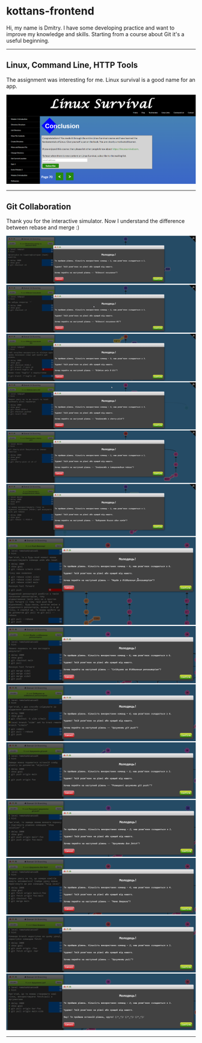 # kottans-frontend

Hi, my name is Dmitry. I have some developing practice and want to improve my knowledge and skills. Starting from a course about Git it's a useful beginning.

***

## Linux, Command Line, HTTP Tools

The assignment was interesting for me. Linux survival is a good name for an app.

![linux screen](/task_linux_cli/task_linux_cli.png)
***

## Git Collaboration

Thank you for the interactive simulator. Now I understand the difference between rebase and merge :)

![Screen Git Collaboration 1-1](/task_git_collaboration/1_1.png)
![Screen Git Collaboration 1-2](/task_git_collaboration/1_2.png)
![Screen Git Collaboration 1-3](/task_git_collaboration/1_3.png)
![Screen Git Collaboration 1-4](/task_git_collaboration/1_4.png)
![Screen Git Collaboration 2-1](/task_git_collaboration/2_1.png)
![Screen Git Collaboration 2-2](/task_git_collaboration/2_2.png)
![Screen Git Collaboration 3-1](/task_git_collaboration/3_1.png)
![Screen Git Collaboration 3-2](/task_git_collaboration/3_2.png)
![Screen Git Collaboration 3-3](/task_git_collaboration/3_3.png)
![Screen Git Collaboration 3-4](/task_git_collaboration/3_4.png)
![Screen Git Collaboration 3-5](/task_git_collaboration/3_5.png)
![Screen Git Collaboration 3-6](/task_git_collaboration/3_6.png)
![Screen Git Collaboration 3-7](/task_git_collaboration/3_7.png)
![Screen Git Collaboration 3-8](/task_git_collaboration/3_8.png)
***